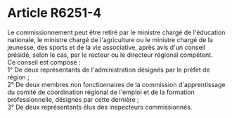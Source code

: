 # Article R6251-4

  
Le commissionnement peut être retiré par le ministre chargé de l'éducation nationale, le ministre chargé de l'agriculture ou le ministre chargé de la jeunesse, des sports et de la vie associative, après avis d'un conseil présidé, selon le cas, par le recteur ou le directeur régional compétent.   
Ce conseil est composé :   
1° De deux représentants de l'administration désignés par le préfet de région ;   
2° De deux membres non fonctionnaires de la commission d'apprentissage du comité de coordination régional de l'emploi et de la formation professionnelle, désignés par cette dernière ;   
3° De deux représentants élus des inspecteurs commissionnés.